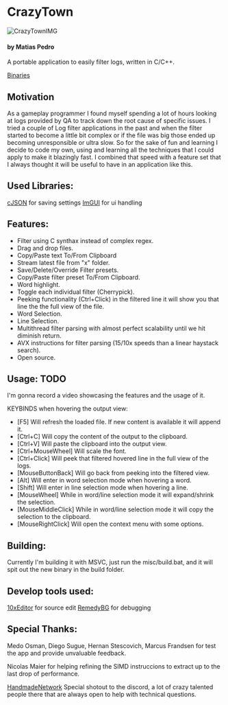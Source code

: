 # CrazyTown
![CrazyTownIMG](https://github.com/matiasjpedro/CrazyTown/assets/7761322/ae122f0e-a2a2-4916-9777-3c6ae77965ff)

#### by Matias Pedro

A portable application to easily filter logs, written in C/C++.

[Binaries](https://github.com/matiasjpedro/CrazyTown/tree/main/release)

## Motivation

As a gameplay programmer I found myself spending a lot of hours looking at logs provided by QA to track down the root cause
of specific issues. I tried a couple of Log filter applications in the past and when the filter started to become a little bit
complex or if the file was big those ended up becoming unresponsible or ultra slow. So for the sake of fun and learning I decide
to code my own, using and learning all the techniques that I could apply to make it blazingly fast. I combined that speed with a
feature set that I always thought it will be useful to have in an application like this.

## Used Libraries:

[cJSON](https://github.com/DaveGamble/cJSON) for saving settings
[ImGUI](https://github.com/ocornut/imgui) for ui handling

## Features:

* Filter using C synthax instead of complex regex.
* Drag and drop files.
* Copy/Paste text To/From Clipboard
* Stream latest file from "x" folder.
* Save/Delete/Override Filter presets.
* Copy/Paste filter preset To/From Clipboard.
* Word highlight.
* Toggle each individual filter (Cherrypick).
* Peeking functionality (Ctrl+Click) in the filtered line it will show you that line the the full view of the file.
* Word Selection.
* Line Selection.
* Multithread filter parsing with almost perfect scalability until we hit diminish return.
* AVX instructions for filter parsing (15/10x speeds than a linear haystack search).
* Open source.

## Usage: TODO

I'm gonna record a video showcasing the features and the usage of it.

KEYBINDS when hovering the output view:

* [F5]                 Will refresh the loaded file. If new content is available it will append it.
* [Ctrl+C]             Will copy the content of the output to the clipboard.
* [Ctrl+V]             Will paste the clipboard into the output view. 
* [Ctrl+MouseWheel]    Will scale the font. 
* [Ctrl+Click]         Will peek that filtered hovered line in the full view of the logs.
* [MouseButtonBack]    Will go back from peeking into the filtered view.
* [Alt]                Will enter in word selection mode when hovering a word. 
* [Shift]              Will enter in line selection mode when hovering a line. 
* [MouseWheel]         While in word/line selection mode it will expand/shrink the selection.
* [MouseMiddleClick]   While in word/line selection mode it will copy the selection to the clipboard.
* [MouseRightClick]    Will open the context menu with some options.

## Building:

Currently I'm building it with MSVC, just run the misc/build.bat, and it will spit out the new binary in the build folder.

## Develop tools used:

[10xEditor](https://10xeditor.com/) for source edit
[RemedyBG](https://remedybg.itch.io/remedybg) for debugging

## Special Thanks:

Medo Osman, Diego Sugue, Hernan Stescovich, Marcus Frandsen for test the app and provide unvaluable feedback.

Nicolas Maier for helping refining the SIMD instruccions to extract up to the last drop of performance.

[HandmadeNetwork](https://handmade.network/) Special shotout to the discord, a lot of crazy talented people there that are always open to help with technical questions.
